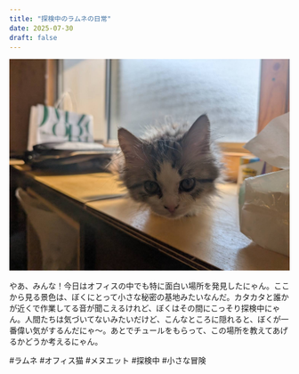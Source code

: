 ```yaml
---
title: "探検中のラムネの日常"
date: 2025-07-30
draft: false
---
```


![今日のぼく](/images/cat-2025-07-30T12-18-42.jpg)

やあ、みんな！今日はオフィスの中でも特に面白い場所を発見したにゃん。ここから見る景色は、ぼくにとって小さな秘密の基地みたいなんだ。カタカタと誰かが近くで作業してる音が聞こえるけれど、ぼくはその間にこっそり探検中にゃん。人間たちは気づいてないみたいだけど、こんなところに隠れると、ぼくが一番偉い気がするんだにゃ〜。あとでチュールをもらって、この場所を教えてあげるかどうか考えるにゃん。 

#ラムネ #オフィス猫 #メヌエット #探検中 #小さな冒険